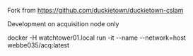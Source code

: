 Fork from https://github.com/duckietown/duckietown-cslam

Development on acquisition node only

docker -H watchtower01.local run -it --name <some-name> --network=host webbe035/acq:latest
